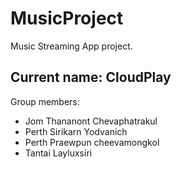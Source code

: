 # MusicProject
Music Streaming App project.
## Current name: CloudPlay

Group members:
- Jom Thananont Chevaphatrakul
- Perth Sirikarn Yodvanich
- Perth Praewpun cheevamongkol
- Tantai Layluxsiri

